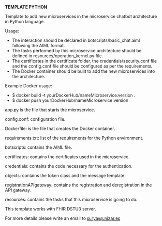 **TEMPLATE PYTHON**

Template to add new microservices in the microservice chatbot architecture in Python language.

Usage:

- The interaction should be declared in botscripts/basic_chat.aiml following the AIML format.
- The tasks performed by this microservice architecture should be defined in resources/operation_kernel.py file.
- The certificates in the certificate folder, the credentials/security.conf file and the config.conf file should be configured as per the requirements.
- The Docker container should be built to add the new microservices into the architecture.

Example Docker usage:

- $ docker build -t yourDockerHub/nameMicroservice:version .
- $ docker push yourDockerHub/nameMicroservice:version

app.py is the file that starts the microservice.

config.conf: configuration file.

Dockerfile: is the file that creates the Docker container.

requirements.txt: list of the requirements for the Python environment.

botscripts: contains the AIML file.

certificates: contains the certificates used in the microservice.

credentials: contains the code necessary for the authentication.

objects: contains the token class and the message template.

registrationAPIgateway: contains the registration and deregistration in the API gateway.

resources: contains the tasks that this microservice is going to do.

This template works with FHIR DSTU3 server.

For more details please write an email to surya@unizar.es